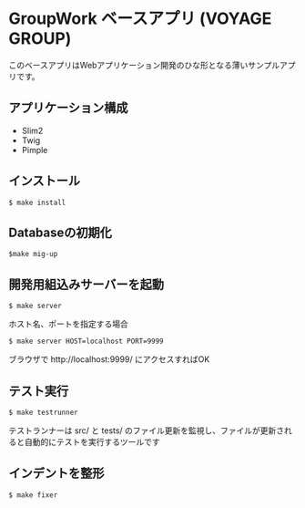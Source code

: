 GroupWork ベースアプリ (VOYAGE GROUP)
===================================

このベースアプリはWebアプリケーション開発のひな形となる薄いサンプルアプリです。

## アプリケーション構成

* Slim2
* Twig
* Pimple



## インストール

    $ make install

## Databaseの初期化

    $make mig-up

## 開発用組込みサーバーを起動

    $ make server

ホスト名、ポートを指定する場合

    $ make server HOST=localhost PORT=9999

ブラウザで http://localhost:9999/ にアクセスすればOK

## テスト実行

    $ make testrunner

テストランナーは src/ と tests/ のファイル更新を監視し、ファイルが更新されると自動的にテストを実行するツールです

## インデントを整形

    $ make fixer



